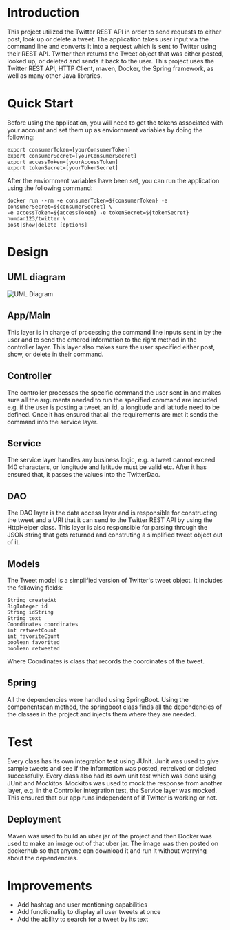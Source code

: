 # Introduction
This project utilized the Twitter REST API in order to send requests to either post, look up or delete a tweet. The application takes user input via the command line and converts it into a request which is sent to Twitter using their REST API. Twitter then returns the Tweet object that was either posted, looked up, or deleted and sends it back to the user. This project uses the Twitter REST API, HTTP Client, maven, Docker, the Spring framework, as well as many other Java libraries.

# Quick Start
Before using the application, you will need to get the tokens associated with your account and set them up as enviornment variables by doing the following:
```
export consumerToken=[yourConsumerToken]
export consumerSecret=[yourConsumerSecret]
export accessToken=[yourAccessToken]
export tokenSecret=[yourTokenSecret]
```
After the enviornment variables have been set, you can run the application using the following command:
```
docker run --rm -e consumerToken=${consumerToken} -e consumerSecret=${consumerSecret} \
-e accessToken=${accessToken} -e tokenSecret=${tokenSecret} humdan123/twitter \
post|show|delete [options]
```

# Design
## UML diagram
![UML Diagram](./assets/uml.png)

## App/Main
This layer is in charge of processing the command line inputs sent in by the user and to send the entered information to the right method in the controller layer. This layer also makes sure the user specified either post, show, or delete in their command.
## Controller
The controller processes the specific command the user sent in and makes sure all the arguments needed to run the specified command are included e.g. if the user is posting a tweet, an id, a longitude and latitude need to be defined. Once it has ensured that all the requirements are met it sends the command into the service layer.
## Service
The service layer handles any business logic, e.g. a tweet cannot exceed 140 characters, or longitude and latitude must be valid etc. After it has ensured that, it passes the values into the TwitterDao.
## DAO
The DAO layer is the data access layer and is responsible for constructing the tweet and a URI that it can send to the Twitter REST API by using the HttpHelper class. This layer is also responsible for parsing through the JSON string that gets returned and construting a simplified tweet object out of it.
## Models
The Tweet model is a simplified version of Twitter's tweet object. It includes the following fields:
```
String createdAt
BigInteger id
String idString
String text
Coordinates coordinates
int retweetCount
int favoriteCount
boolean favorited
boolean retweeted
```
Where Coordinates is class that records the coordinates of the tweet.
## Spring
All the dependencies were handled using SpringBoot. Using the componentscan method, the springboot class finds all the dependencies of the classes in the project and injects them where they are needed.

# Test
Every class has its own integration test using JUnit. Junit was used to give sample tweets and see if the information was posted, retreived or deleted successfully. Every class also had its own unit test which was done using JUnit and Mockitos. Mockitos was used to mock the response from another layer, e.g. in the Controller integration test, the Service layer was mocked. This ensured that our app runs independent of if Twitter is working or not.

## Deployment
Maven was used to build an uber jar of the project and then Docker was used to make an image out of that uber jar. The image was then posted on dockerhub so that anyone can download it and run it without worrying about the dependencies. 

# Improvements
- Add hashtag and user mentioning capabilities
- Add functionality to display all user tweets at once
- Add the ability to search for a tweet by its text